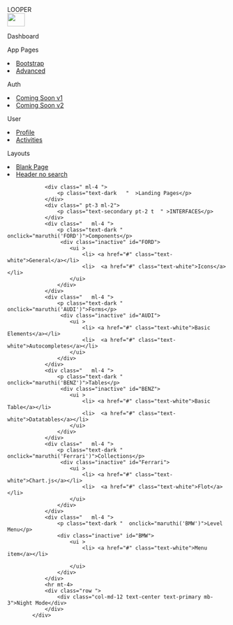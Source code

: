 <body>
    <div class="container-fluid">
        <div class="row">
            <div class="col-md-2 bg-secondary">
                <div class="row">
                    <div class="col-md-12 bg-primary text-blod text-white pt-3 pb-3">LOOPER</div>
                </div>
                <div class="row mt-2 ">
                    <img src="home.jpg" width="40px" height="30px">
                    <p class="text-primary pt-2 text-bold pl-2">Dashboard</p>
                </div>
                <div class=" ml-4 ">
                    <p class="text-dark  " onclick="maruthi('BEAST)">App Pages</p>
                     <div class="inactive" id="BEAST">
                        <ui >
                            <li> <a href="#" class="text-white">Bootstrap</a></li>
                            <li>  <a href="#" class="text-white">Advanced</a></li>
                        </ui>
                    </div>
                </div>
                <div class="  ml-4 ">
                    <p class="text-dark  " onclick="maruthi('HUMMER)">Auth</p>
                     <div class="inactive" id="HUMMER">
                        <ui >
                            <li> <a href="#" class="text-white">Coming Soon v1</a></li>
                            <li>  <a href="#" class="text-white">Coming Soon v2</a></li>
                        </ui>
                    </div>
                </div>
                <div class=" ml-4 ">
                    <p class="text-dark " onclick="maruthi('TOYATA')">User</p>
                     <div class="inactive" id="TOYATA">
                        <ui >
                            <li> <a href="#" class="text-white">Profile</a></li>
                            <li>  <a href="#" class="text-white">Activities</a></li>
                        </ui>
                    </div>
                </div>
                <div class="   ml-4 ">
                    <p class="text-dark "  onclick="maruthi('LEXUS')">Layouts</p>
                     <div class="inactive" id="LEXUS">
                        <ui >
                            <li> <a href="#" class="text-white">Blank Page</a></li>
                            <li>  <a href="#" class="text-white">Header no search</a></li>
                        </ui>
                    </div>
                </div>
                
                <div class=" ml-4 ">
                    <p class="text-dark   "  >Landing Pages</p>
                </div>
                <div class=" pt-3 ml-2">
                    <p class="text-secondary pt-2 t  " >INTERFACES</p>
                </div>
                <div class="   ml-4 ">
                    <p class="text-dark "  onclick="maruthi('FORD')">Components</p>
                     <div class="inactive" id="FORD">
                        <ui >
                            <li> <a href="#" class="text-white">General</a></li>
                            <li>  <a href="#" class="text-white">Icons</a></li>
                        </ui>
                    </div>
                </div>
                <div class="   ml-4 ">
                    <p class="text-dark "  onclick="maruthi('AUDI')">Forms</p>
                     <div class="inactive" id="AUDI">
                        <ui >
                            <li> <a href="#" class="text-white">Basic Elements</a></li>
                            <li>  <a href="#" class="text-white">Autocompletes</a></li>
                        </ui>
                    </div>
                </div>
                <div class="   ml-4 ">
                    <p class="text-dark "  onclick="maruthi('BENZ')">Tables</p>
                     <div class="inactive" id="BENZ">
                        <ui >
                            <li> <a href="#" class="text-white">Basic Table</a></li>
                            <li>  <a href="#" class="text-white">Datatables</a></li>
                        </ui>
                    </div>
                </div>
                <div class="   ml-4 ">
                    <p class="text-dark "  onclick="maruthi('Ferrari')">Collections</p>
                     <div class="inactive" id="Ferrari">
                        <ui >
                            <li> <a href="#" class="text-white">Chart.js</a></li>
                            <li>  <a href="#" class="text-white">Flot</a></li>
                        </ui>
                    </div>
                </div>
                <div class="   ml-4 ">
                    <p class="text-dark "  onclick="maruthi('BMW')">Level Menu</p>
                    <div class="inactive" id="BMW">
                        <ui >
                            <li> <a href="#" class="text-white">Menu item</a></li>
                        
                        </ui>
                    </div>
                </div>
                <hr mt-4>
                <div class="row ">
                    <div class="col-md-12 text-center text-primary mb-3">Night Mode</div>
                </div>
            </div>
